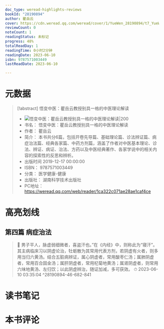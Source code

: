 ```yaml
---
doc_type: weread-highlights-reviews
bookId: "28190894"
author: 瞿岳云
cover: https://cdn.weread.qq.com/weread/cover/1/YueWen_28190894/t7_YueWen_28190894.jpg
reviewCount: 0
noteCount: 1
readingStatus: 未标记
progress: 48%
totalReadDay: 1
readingTime: 0小时2分钟
readingDate: 2023-06-10
isbn: 9787571003449
lastReadDate: 2023-06-10

---
```

# 元数据
> [!abstract] 悟变中医：瞿岳云教授别具一格的中医理论解读
> - ![ 悟变中医：瞿岳云教授别具一格的中医理论解读|200](https://cdn.weread.qq.com/weread/cover/1/YueWen_28190894/t7_YueWen_28190894.jpg)
> - 书名： 悟变中医：瞿岳云教授别具一格的中医理论解读
> - 作者： 瞿岳云
> - 简介： 本书共分6篇，包括开卷先导篇、基础理论篇、诊法辨证篇、病症治法篇、经典各家篇、中药方剂篇，涵盖了作者对中医基本理论、诊法、辨证、病证、治法、方药以及中医经典著作、各家学说中的相关内容的探索性的反思和辨析。
> - 出版时间 2019-12-17 00:00:00
> - ISBN： 9787571003449
> - 分类： 医学健康-健康
> - 出版社： 湖南科学技术出版社
> - PC地址：https://weread.qq.com/web/reader/1ca322c071ae28ae1caf4ce

# 高亮划线

## 第四篇 病症治法

> 📌 男子平人，脉虚弱细微者，喜盗汗也。”在《内经》中，则称此为“寝汗”。其主病临床习以阴虚论治，牡蛎散为其常用代表方剂，若阴虚有火者，则多用当归六黄汤。结合五脏病辨证，属心阴虚者，常用酸枣仁汤；属肺阴虚者，常用百合固金汤；属肝阴虚者，常用杞菊地黄汤；属肾阴虚者，则常用六味地黄汤、左归饮；以此阴虚辨治，随证加减，多可获效。 
> ⏱ 2023-06-10 03:35:04 ^28190894-46-682-841

# 读书笔记

# 本书评论

